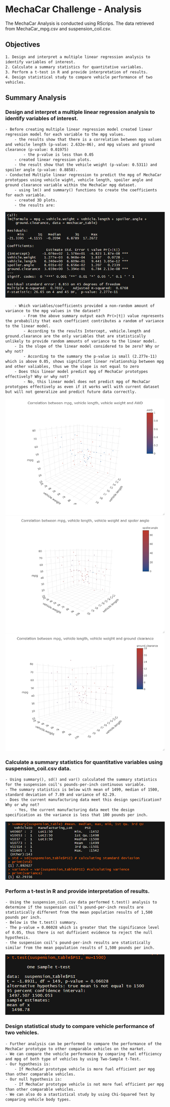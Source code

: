# MechaCar Challenge - Analysis
The MechaCar Analysis is conducted using RScrips. The data retrieved from MechaCar_mpg.csv and suspension_coil.csv.
## Objectives
	1. Design and interpret a multiple linear regression analysis to identify variables of interest.
	2. Calculate a summary statistics for quantitative variables.
	3. Perform a t-test in R and provide interpretation of results.
	4. Design statistical study to compare vehicle performance of two vehicles.

## Summary Analysis
### Design and interpret a multiple linear regression analysis to identify variables of interest.
	- Before creating multiple linear regression model created linear regression model for each variable to the mpg values.
		- the results show that there is a correlation between mpg values and vehicle length (p-value: 2.632e-06), and mpg values and ground clearance (p-value: 0.01975)
			- the p-value is less than 0.05
		- created linear regression plots.
		- the result show that the vehicle weight (p-value: 0.5311) and spoiler angle (p-value: 0.8858).
	- Conducted Multiple linear regression to predict the mpg of MechaCar prototypes using vehicle wight, vehicle length, spoiler angle and ground clearance variable within the MechaCar mpg dataset.
		- using lm() and summary() functions to create the coefficients for each variable. 
		- created 3D plots.
		- the results are: 

 ![](lm_Summary.PNG)

		- Which variables/coefficients provided a non-random amount of variance to the mpg values in the dataset? 
			- From the above summary output each Pr(>|t|) value represents the probability that each coefficient contributes a random of variance to the linear model. 
			- According to the results Intercept, vehicle.length and ground.clearance are the only variables that are statistically unlikely to provide random amounts of variance to the linear model.
		- Is the slope of the linear model considered to be zero? Why or why not?
			- According to the summary the p-value is small (2.277e-11) which is above 0.05, shows significant linear relationship between mpg and other valiables, thus we the slope is not equal to zero
		- Does this linear model predict mpg of MechaCar prototypes effectively? Why or why not?
			- No, this linear model does not predict mpg of MechaCar prototypes effectively as even if it works well with current dataset but will not generalize and predict future data correctly.


![](Rplot.png)
![](Rplot01.png)
![](Rplot02.png)


### Calculate a summary statistics for quantitative variables using suspension_coil.csv data.
	- Using summary(), sd() and var() calculated the summary statistics for the suspension coil's pounds-per-inch continuous variable.
	- The summary statistics is below with mean of 1499, median of 1500, standard deviation of 7.89 and variance of 62.29.
	- Does the current manufacturing data meet this design specification? Why or why not?
		- Yes, the current manufacturing data meet the design specification as the variance is less that 100 pounds per inch. 


![](Summary_Statistics.PNG)


### Perform a t-test in R and provide interpretation of results.
	- Using the suspension_coil.csv data performed t.test() analysis to determine if the suspension coil’s pound-per-inch results are statistically different from the mean population results of 1,500 pounds per inch.
	- Below is the t.test() summary. 
	- The p-value = 0.06028 which is greater that the significance level of 0.05, thus there is not duffivient evidence to reject the null hypothesis. 
	- the suspension coil’s pound-per-inch results are statistically similar from the mean population results of 1,500 pounds per inch.


![](t_test_summary.PNG)


### Design statistical study to compare vehicle performance of two vehicles.
	- Further analysis can be performed to compare the performance of the MechaCar prototype to other comparable vehicles on the market. 
	- We can compare the vehicle performance by comparing fuel efficiency and mpg of both type of vehicles by using Two-Sample t-Test.
	- Our hypothesis is:
		- If MechaCar prototype vehicle is more fuel efficient per mpg than other comparable vehicles.
	- Our null hypothesis is:
		- If MechaCar prototype vehicle is not more fuel efficient per mpg than other comparable vehicles. 
	- We can also do a stastistical study by using Chi-Squared Test by comparing vehicle body types.